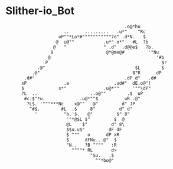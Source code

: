 # Slither-io_Bot

                                                 .o@*hu           
                          ..      .........   .u*"    ^Rc         
                        oP""*Lo*#"""""""""""7d" .d*N.   $         
                       @  u@""           .u*" o*"   #L  ?b        
                      @   "              " .d"  .d@@e$   ?b.      
                     8                    @*@me@#         '"Nu    
                    @                                        '#b  
                  .P                                           $r 
                .@"                                  $L        $  
              .@"                                   8"R      dP   
           .d#"                                  .dP d"   .d#     
          xP              .e                 .ud#"  dE.o@"(       
          $             s*"              .u@*""     '""\dP"       
          ?L  ..                    ..o@""        .$  uP          
           #c:$"*u.             .u@*""$          uR .@"           
            ?L$. '"""***Nc    x@""   @"         d" JP             
             ^#$.        #L  .$     8"         d" d"              
               '          "b.'$.   @"         $" 8"               
                           '"*@$L $"         $  @                 
                           @L    $"         d" 8\                 
                           $$u.u$"         dF dF                  
                           $ """   o      dP xR                   
                           $      dFNu...@"  $                    
                           "N..   ?B ^"""   :R                    
                             """"* RL       d>                    
                                    "$u.   .$                     
                                      ^"*bo@" 
